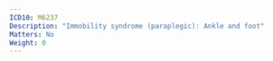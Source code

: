 ```yaml
---
ICD10: M6237
Description: "Immobility syndrome (paraplegic): Ankle and foot"
Matters: No
Weight: 0
---
```

